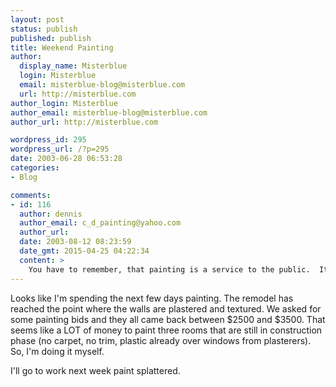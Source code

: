 ```yaml
---
layout: post
status: publish
published: publish
title: Weekend Painting
author:
  display_name: Misterblue
  login: Misterblue
  email: misterblue-blog@misterblue.com
  url: http://misterblue.com
author_login: Misterblue
author_email: misterblue-blog@misterblue.com
author_url: http://misterblue.com

wordpress_id: 295
wordpress_url: /?p=295
date: 2003-06-28 06:53:28
categories:
- Blog

comments:
- id: 116
  author: dennis
  author_email: c_d_painting@yahoo.com
  author_url: 
  date: 2003-08-12 08:23:59
  date_gmt: 2015-04-25 04:22:34
  content: >
    You have to remember, that painting is a service to the public.  It is not something that has to be done for the safety of the building. Therefore, what we do is a service for the customer who has no desire to do the job himself, therefore you will get the high dollar amount on your bids.
---
```

<p>
Looks like I'm spending the next few days painting.
The remodel has reached the point where the walls are plastered and textured.
We asked for some painting bids and they all came back between $2500 and $3500.
That seems like a LOT of money to paint three rooms  that are still in construction phase (no carpet, no trim, plastic already over windows from plasterers). 
So, I'm doing it myself.
</p>
<p>
I'll go to work next week paint splattered.
</p>
